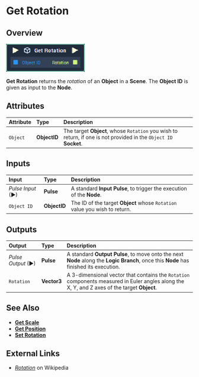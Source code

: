# Get Rotation

## Overview

![The Get Rotation Node.](../../../.gitbook/assets/get-rotation.PNG)

**Get Rotation** returns the _rotation_ of an **Object** in a **Scene**. The **Object ID** is given as input to the **Node**.

## Attributes

| Attribute | Type | Description |
| :--- | :--- | :--- |
| `Object` | **ObjectID** | The target **Object**, whose `Rotation` you wish to return, if one is not provided in the `Object ID` **Socket**. |

## Inputs

| Input | Type | Description |
| :--- | :--- | :--- |
| _Pulse Input_ \(►\) | **Pulse** | A standard **Input Pulse**, to trigger the execution of the **Node**. |
| `Object ID` | **ObjectID** | The ID of the target **Object** whose `Rotation` value you wish to return. |

## Outputs

| Output | Type | Description |
| :--- | :--- | :--- |
| _Pulse Output_ \(►\) | **Pulse** | A standard **Output Pulse**, to move onto the next **Node** along the **Logic Branch**, once this **Node** has finished its execution. |
| `Rotation` | **Vector3** | A 3-dimensional vector that contains the `Rotation` components measured in Euler angles along the X, Y, and Z axes of the target **Object**. |

## See Also

* [**Get Scale**](get-scale.md)
* [**Get Position**](get-position.md)
* [**Set Rotation**](set-rotation.md)

## External Links

* [_Rotation_](https://en.wikipedia.org/wiki/Euler_angles) on Wikipedia

